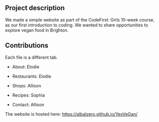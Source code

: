 ## Project description

We made a simple website as part of the CodeFirst: Girls 10-week course, as our first introduction to coding. We wanted to share opportunities to explore vegan food in Brighton.

## Contributions

Each file is a different tab.

* About: Elodie

* Restaurants: Elodie

* Shops: Allison

* Recipes: Sophia

* Contact: Allison

The website is hosted here: https://albalzero.github.io/YesVeGan/

